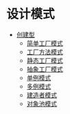 设计模式
====

* [创建型](Creational)
    - [简单工厂模式](Creational/SimpleFactory)
    - [工厂方法模式](Creational/FactoryMethod)
    - [静态工厂模式](Creational/StaticFactory)
    - [抽象工厂模式](Creational/AbstractFactory)
    - [单例模式](Creational/Singleton)
    - [多例模式](Creational/Multiton)
    - [建造者模式](Creational/Builder)
    - [对象池模式](Creational/Pool)
